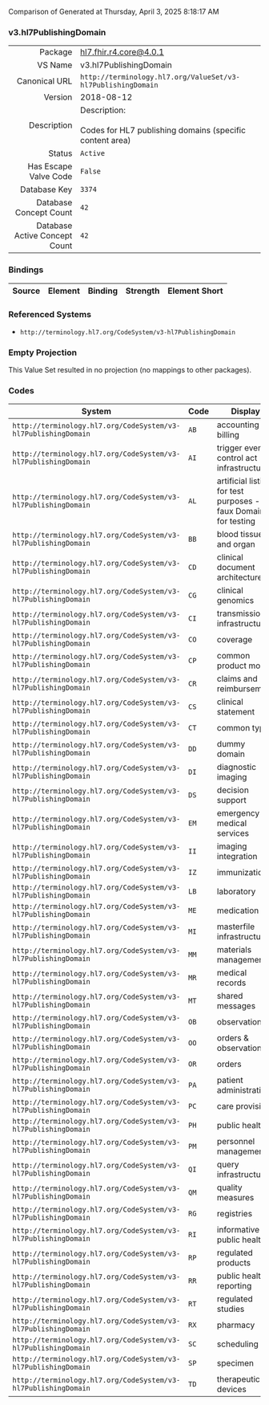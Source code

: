 Comparison of 
Generated at Thursday, April 3, 2025 8:18:17 AM

### v3.hl7PublishingDomain

|      |     |
| ---: | --- |
| Package | hl7.fhir.r4.core@4.0.1 |
| VS Name | v3.hl7PublishingDomain |
| Canonical URL | `http://terminology.hl7.org/ValueSet/v3-hl7PublishingDomain` |
| Version | 2018-08-12 |
| Description | Description:<br/><br/>Codes for HL7 publishing domains (specific content area) |
| Status | `Active` |
| Has Escape Valve Code | `False` |
| Database Key | `3374` |
| Database Concept Count | `42` |
| Database Active Concept Count | `42` |
### Bindings

| Source | Element | Binding | Strength | Element Short |
| ------ | ------- | ------- | -------- | ------------- |

### Referenced Systems

* `http://terminology.hl7.org/CodeSystem/v3-hl7PublishingDomain`
### Empty Projection

This Value Set resulted in no projection (no mappings to other packages).

### Codes

| System | Code | Display |
| ------ | ---- | ------- |
| `http://terminology.hl7.org/CodeSystem/v3-hl7PublishingDomain` | `AB` | accounting & billing |
| `http://terminology.hl7.org/CodeSystem/v3-hl7PublishingDomain` | `AI` | trigger event control act infrastructure |
| `http://terminology.hl7.org/CodeSystem/v3-hl7PublishingDomain` | `AL` | artificial listing for test purposes - faux Domain for testing |
| `http://terminology.hl7.org/CodeSystem/v3-hl7PublishingDomain` | `BB` | blood tissue and organ |
| `http://terminology.hl7.org/CodeSystem/v3-hl7PublishingDomain` | `CD` | clinical document architecture |
| `http://terminology.hl7.org/CodeSystem/v3-hl7PublishingDomain` | `CG` | clinical genomics |
| `http://terminology.hl7.org/CodeSystem/v3-hl7PublishingDomain` | `CI` | transmission infrastructure |
| `http://terminology.hl7.org/CodeSystem/v3-hl7PublishingDomain` | `CO` | coverage |
| `http://terminology.hl7.org/CodeSystem/v3-hl7PublishingDomain` | `CP` | common product model |
| `http://terminology.hl7.org/CodeSystem/v3-hl7PublishingDomain` | `CR` | claims and reimbursement |
| `http://terminology.hl7.org/CodeSystem/v3-hl7PublishingDomain` | `CS` | clinical statement |
| `http://terminology.hl7.org/CodeSystem/v3-hl7PublishingDomain` | `CT` | common types |
| `http://terminology.hl7.org/CodeSystem/v3-hl7PublishingDomain` | `DD` | dummy domain |
| `http://terminology.hl7.org/CodeSystem/v3-hl7PublishingDomain` | `DI` | diagnostic imaging |
| `http://terminology.hl7.org/CodeSystem/v3-hl7PublishingDomain` | `DS` | decision support |
| `http://terminology.hl7.org/CodeSystem/v3-hl7PublishingDomain` | `EM` | emergency medical services |
| `http://terminology.hl7.org/CodeSystem/v3-hl7PublishingDomain` | `II` | imaging integration |
| `http://terminology.hl7.org/CodeSystem/v3-hl7PublishingDomain` | `IZ` | immunization |
| `http://terminology.hl7.org/CodeSystem/v3-hl7PublishingDomain` | `LB` | laboratory |
| `http://terminology.hl7.org/CodeSystem/v3-hl7PublishingDomain` | `ME` | medication |
| `http://terminology.hl7.org/CodeSystem/v3-hl7PublishingDomain` | `MI` | masterfile infrastructure |
| `http://terminology.hl7.org/CodeSystem/v3-hl7PublishingDomain` | `MM` | materials management |
| `http://terminology.hl7.org/CodeSystem/v3-hl7PublishingDomain` | `MR` | medical records |
| `http://terminology.hl7.org/CodeSystem/v3-hl7PublishingDomain` | `MT` | shared messages |
| `http://terminology.hl7.org/CodeSystem/v3-hl7PublishingDomain` | `OB` | observations |
| `http://terminology.hl7.org/CodeSystem/v3-hl7PublishingDomain` | `OO` | orders & observations |
| `http://terminology.hl7.org/CodeSystem/v3-hl7PublishingDomain` | `OR` | orders |
| `http://terminology.hl7.org/CodeSystem/v3-hl7PublishingDomain` | `PA` | patient administration |
| `http://terminology.hl7.org/CodeSystem/v3-hl7PublishingDomain` | `PC` | care provision |
| `http://terminology.hl7.org/CodeSystem/v3-hl7PublishingDomain` | `PH` | public health |
| `http://terminology.hl7.org/CodeSystem/v3-hl7PublishingDomain` | `PM` | personnel management |
| `http://terminology.hl7.org/CodeSystem/v3-hl7PublishingDomain` | `QI` | query infrastructure |
| `http://terminology.hl7.org/CodeSystem/v3-hl7PublishingDomain` | `QM` | quality measures |
| `http://terminology.hl7.org/CodeSystem/v3-hl7PublishingDomain` | `RG` | registries |
| `http://terminology.hl7.org/CodeSystem/v3-hl7PublishingDomain` | `RI` | informative public health |
| `http://terminology.hl7.org/CodeSystem/v3-hl7PublishingDomain` | `RP` | regulated products |
| `http://terminology.hl7.org/CodeSystem/v3-hl7PublishingDomain` | `RR` | public health reporting |
| `http://terminology.hl7.org/CodeSystem/v3-hl7PublishingDomain` | `RT` | regulated studies |
| `http://terminology.hl7.org/CodeSystem/v3-hl7PublishingDomain` | `RX` | pharmacy |
| `http://terminology.hl7.org/CodeSystem/v3-hl7PublishingDomain` | `SC` | scheduling |
| `http://terminology.hl7.org/CodeSystem/v3-hl7PublishingDomain` | `SP` | specimen |
| `http://terminology.hl7.org/CodeSystem/v3-hl7PublishingDomain` | `TD` | therapeutic devices |

